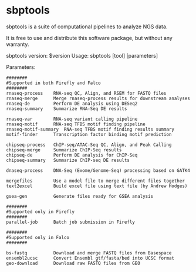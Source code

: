 # sbptools

sbptools is a suite of computational pipelines to analyze NGS data.

It is free to use and distribute this software package, but without any warranty.

sbptools
version: $version
Usage: sbptools [tool] [parameters]


Parameters:

    ########
    #Supported in both Firefly and Falco
    ########
    rnaseq-process    RNA-seq QC, Align, and RSEM for FASTQ files
    rnaseq-merge      Merge rnaseq-process results for downstream analyses
    rnaseq-de         Perform DE analysis using DESeq2
    rnaseq-summary    Summarize RNA-Seq DE results

    rnaseq-var        RNA-seq variant calling pipeline
    rnaseq-motif      RNA-seq TFBS motif finding pipeline
    rnaseq-motif-summary  RNA-seq TFBS motif finding results summary	
    motif-finder      Transcription factor binding motif prediction
	
    chipseq-process   ChIP-seq/ATAC-Seq QC, Align, and Peak Calling
    chipseq-merge     Summarize ChIP-Seq results
    chipseq-de        Perform DE analysis for ChIP-Seq
    chipseq-summary   Summarize ChIP-seq DE results

    dnaseq-process    DNA-Seq (Exome/Genome-Seq) processing based on GATK4

    mergefiles        Use a model file to merge different files together
    text2excel        Build excel file using text file (by Andrew Hodges)

    gsea-gen          Generate files ready for GSEA analysis

    ########
    #Supported only in Firefly
    ########
    parallel-job      Batch job submission in Firefly

    ########
    #Supported only in Falco
    ########	
	
    bs-fastq          Download and merge FASTQ files from Basespace	
    ensembl2ucsc      Convert Ensembl gtf/fasta/bed into UCSC format
    geo-download      Download raw FASTQ files from GEO
